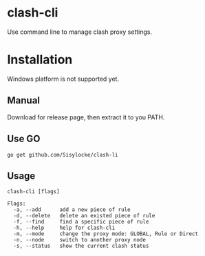 # clash-cli
Use command line to manage clash proxy settings. 
# Installation
Windows platform is not supported yet.
## Manual
Download for release page, then extract it to you PATH.
## Use GO
```
go get github.com/Sisylocke/clash-li
```
## Usage

```
clash-cli [flags]

Flags:
  -a, --add      add a new piece of rule
  -d, --delete   delete an existed piece of rule
  -f, --find     find a specific piece of rule
  -h, --help     help for clash-cli
  -m, --mode     change the proxy mode: GLOBAL, Rule or Direct
  -n, --node     switch to another proxy node
  -s, --status   show the current clash status
```
